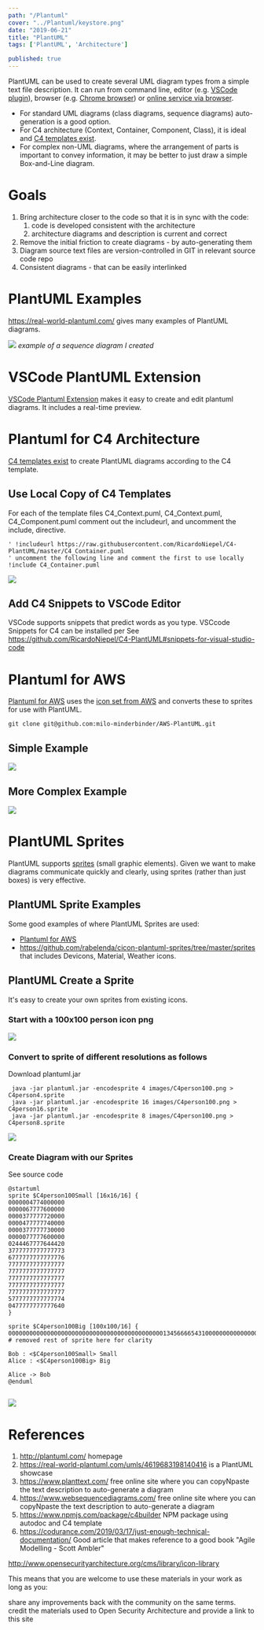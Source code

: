 ```yaml
---
path: "/Plantuml"
cover: "../Plantuml/keystore.png"
date: "2019-06-21"
title: "PlantUML"
tags: ['PlantUML', 'Architecture']

published: true
---
```


PlantUML can be used to create several UML diagram types from a simple text file description. It can run from command line, editor (e.g. [VSCode plugin](https://marketplace.visualstudio.com/items?itemName=jebbs.plantuml)), browser (e.g. [Chrome browser](https://chrome.google.com/webstore/detail/plantuml-viewer/legbfeljfbjgfifnkmpoajgpgejojooj?hl=en-US)) or [online service via browser](https://www.websequencediagrams.com/).


- For standard UML diagrams (class diagrams, sequence diagrams) auto-generation is a good option. 
- For C4 architecture (Context, Container, Component, Class), it is ideal and [C4 templates exist](https://www.mytechiebits.com/C4).
- For complex non-UML diagrams, where the arrangement of parts is important to convey information, it may be better to just draw a simple Box-and-Line diagram.





# Goals
1. Bring architecture closer to the code so that it is in sync with the code:
   1. code is developed consistent with the architecture
   2. architecture diagrams and description is current and correct
2. Remove the initial friction to create diagrams - by auto-generating them
3. Diagram source text files are version-controlled in GIT in relevant source code repo
4. Consistent diagrams - that can be easily interlinked


# PlantUML Examples
https://real-world-plantuml.com/ gives many examples of PlantUML diagrams.

![](./keystore.png) 
*example of a sequence diagram I created*

# VSCode PlantUML Extension
[VSCode Plantuml Extension](https://marketplace.visualstudio.com/items?itemName=jebbs.plantuml) makes it easy to create and edit plantuml diagrams. It includes a real-time preview. 


# Plantuml for C4 Architecture
 [C4 templates exist](https://www.mytechiebits.com/C4) to create PlantUML diagrams according to the C4 template.


## Use Local Copy of C4 Templates

For each of the template files C4_Context.puml, C4_Context.puml, C4_Component.puml
comment out the includeurl, and uncomment the include, directive. 
```
' !includeurl https://raw.githubusercontent.com/RicardoNiepel/C4-PlantUML/master/C4_Container.puml
' uncomment the following line and comment the first to use locally
!include C4_Container.puml
```

![](./BigBank.png)


## Add C4 Snippets to VSCode Editor
VSCode supports snippets that predict words as you type. 
VSCcode Snippets for C4 can be installed per 
See https://github.com/RicardoNiepel/C4-PlantUML#snippets-for-visual-studio-code 


# Plantuml for AWS
[Plantuml for AWS](https://github.com/milo-minderbinder/AWS-PlantUML) uses the [icon set from AWS](https://aws.amazon.com/architecture/icons/) and converts these to sprites for use with PlantUML.

```
git clone git@github.com:milo-minderbinder/AWS-PlantUML.git

```

## Simple Example
![](./aws.png)


## More Complex Example
![](./aws-big.png)






# PlantUML Sprites
PlantUML supports [sprites](http://plantuml.com/sprite) (small graphic elements).
Given we want to make diagrams communicate quickly and clearly, using sprites (rather than just boxes) is very effective.


## PlantUML Sprite Examples
Some good examples of where PlantUML Sprites are used:
* [Plantuml for AWS](https://github.com/milo-minderbinder/AWS-PlantUML)
* https://github.com/rabelenda/cicon-plantuml-sprites/tree/master/sprites that includes Devicons, Material, Weather icons.


## PlantUML Create a Sprite
It's easy to create your own sprites from existing icons.

### Start with a 100x100 person icon png

![](./C4person100.png)


### Convert to sprite of different resolutions as follows
Download plantuml.jar

```
 java -jar plantuml.jar -encodesprite 4 images/C4person100.png > C4person4.sprite
 java -jar plantuml.jar -encodesprite 16 images/C4person100.png > C4person16.sprite
 java -jar plantuml.jar -encodesprite 8 images/C4person100.png > C4person8.sprite
```

![](./sprite.png)



### Create Diagram with our Sprites
See source code 

```
@startuml
sprite $C4person100Small [16x16/16] {
0000004774000000
0000067777600000
0000377777720000
0000477777740000
0000377777730000
0000077777600000
0244467777644420
3777777777777773
6777777777777776
7777777777777777
7777777777777777
7777777777777777
7777777777777777
7777777777777777
5777777777777774
0477777777777640
}

sprite $C4person100Big [100x100/16] {
0000000000000000000000000000000000000000000013456666543100000000000000000000000000000000000000000000
# removed rest of sprite here for clarity

Bob : <$C4person100Small> Small
Alice : <$C4person100Big> Big

Alice -> Bob 
@enduml


```

![](./bigsmall.png)



# References
1. http://plantuml.com/ homepage
2. https://real-world-plantuml.com/umls/4619683198140416 is a PlantUML showcase
3. https://www.planttext.com/ free online site where you can copyNpaste the text description to auto-generate a diagram
4. https://www.websequencediagrams.com/ free online site where you can copyNpaste the text description to auto-generate a diagram
5. https://www.npmjs.com/package/c4builder NPM package using autodoc and C4 template 
6. https://codurance.com/2019/03/17/just-enough-technical-documentation/ Good article that makes reference to a good book "Agile Modelling - Scott Ambler"



http://www.opensecurityarchitecture.org/cms/library/icon-library

This means that you are welcome to use these materials in your work as long as you:

share any improvements back with the community on the same terms.
credit the materials used to Open Security Architecture and provide a link to this site